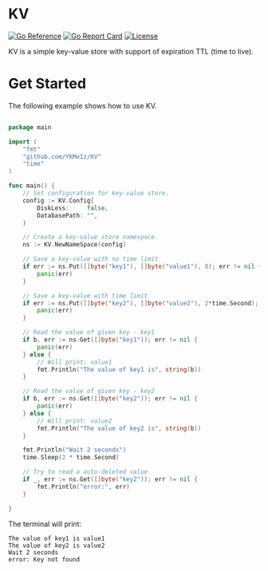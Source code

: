 # KV

[![Go Reference](https://img.shields.io/badge/go-reference-informational.svg?style=flat-square)](https://pkg.go.dev/github.com/YKMeIz/KV)
[![Go Report Card](https://goreportcard.com/badge/github.com/YKMeIz/Pill?style=flat-square)](https://goreportcard.com/report/github.com/YKMeIz/KV)
[![License](https://img.shields.io/github/license/YKMeIz/Pill.svg?color=%232b2b2b&style=flat-square)](https://github.com/YKMeIz/KV/blob/master/LICENSE)

KV is a simple key-value store with support of expiration TTL (time to live).


# Get Started

The following example shows how to use KV.

```go

package main

import (
	"fmt"
	"github.com/YKMeIz/KV"
	"time"
)

func main() {
	// Set configuration for key-value store.
	config := KV.Config{
		DiskLess:     false,
		DatabasePath: "",
	}

	// Create a key-value store namespace.
	ns := KV.NewNameSpace(config)

	// Save a key-value with no time limit
	if err := ns.Put([]byte("key1"), []byte("value1"), 0); err != nil {
		panic(err)
	}

	// Save a key-value with time limit
	if err := ns.Put([]byte("key2"), []byte("value2"), 2*time.Second); err != nil {
		panic(err)
	}

	// Read the value of given key - key1
	if b, err := ns.Get([]byte("key1")); err != nil {
		panic(err)
	} else {
		// Will print: value1
		fmt.Println("The value of key1 is", string(b))
	}

	// Read the value of given key - key2
	if b, err := ns.Get([]byte("key2")); err != nil {
		panic(err)
	} else {
		// Will print: value2
		fmt.Println("The value of key2 is", string(b))
	}

	fmt.Println("Wait 2 seconds")
	time.Sleep(2 * time.Second)

	// Try to read a auto-deleted value
	if _, err := ns.Get([]byte("key2")); err != nil {
		fmt.Println("error:", err)
	}

}

```

The terminal will print:

```plain
The value of key1 is value1
The value of key2 is value2
Wait 2 seconds
error: Key not found
```
